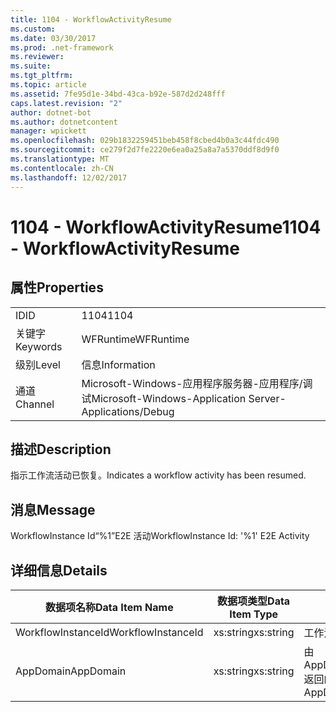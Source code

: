 ```yaml
---
title: 1104 - WorkflowActivityResume
ms.custom: 
ms.date: 03/30/2017
ms.prod: .net-framework
ms.reviewer: 
ms.suite: 
ms.tgt_pltfrm: 
ms.topic: article
ms.assetid: 7fe95d1e-34bd-43ca-b92e-587d2d248fff
caps.latest.revision: "2"
author: dotnet-bot
ms.author: dotnetcontent
manager: wpickett
ms.openlocfilehash: 029b1832259451beb458f8cbed4b0a3c44fdc490
ms.sourcegitcommit: ce279f2d7fe2220e6ea0a25a8a7a5370ddf8d9f0
ms.translationtype: MT
ms.contentlocale: zh-CN
ms.lasthandoff: 12/02/2017
---
```

# <a name="1104---workflowactivityresume"></a><span data-ttu-id="0e6b3-102">1104 - WorkflowActivityResume</span><span class="sxs-lookup"><span data-stu-id="0e6b3-102">1104 - WorkflowActivityResume</span></span>
## <a name="properties"></a><span data-ttu-id="0e6b3-103">属性</span><span class="sxs-lookup"><span data-stu-id="0e6b3-103">Properties</span></span>  
  
|||  
|-|-|  
|<span data-ttu-id="0e6b3-104">ID</span><span class="sxs-lookup"><span data-stu-id="0e6b3-104">ID</span></span>|<span data-ttu-id="0e6b3-105">1104</span><span class="sxs-lookup"><span data-stu-id="0e6b3-105">1104</span></span>|  
|<span data-ttu-id="0e6b3-106">关键字</span><span class="sxs-lookup"><span data-stu-id="0e6b3-106">Keywords</span></span>|<span data-ttu-id="0e6b3-107">WFRuntime</span><span class="sxs-lookup"><span data-stu-id="0e6b3-107">WFRuntime</span></span>|  
|<span data-ttu-id="0e6b3-108">级别</span><span class="sxs-lookup"><span data-stu-id="0e6b3-108">Level</span></span>|<span data-ttu-id="0e6b3-109">信息</span><span class="sxs-lookup"><span data-stu-id="0e6b3-109">Information</span></span>|  
|<span data-ttu-id="0e6b3-110">通道</span><span class="sxs-lookup"><span data-stu-id="0e6b3-110">Channel</span></span>|<span data-ttu-id="0e6b3-111">Microsoft-Windows-应用程序服务器-应用程序/调试</span><span class="sxs-lookup"><span data-stu-id="0e6b3-111">Microsoft-Windows-Application Server-Applications/Debug</span></span>|  
  
## <a name="description"></a><span data-ttu-id="0e6b3-112">描述</span><span class="sxs-lookup"><span data-stu-id="0e6b3-112">Description</span></span>  
 <span data-ttu-id="0e6b3-113">指示工作流活动已恢复。</span><span class="sxs-lookup"><span data-stu-id="0e6b3-113">Indicates a workflow activity has been resumed.</span></span>  
  
## <a name="message"></a><span data-ttu-id="0e6b3-114">消息</span><span class="sxs-lookup"><span data-stu-id="0e6b3-114">Message</span></span>  
 <span data-ttu-id="0e6b3-115">WorkflowInstance Id“%1”E2E 活动</span><span class="sxs-lookup"><span data-stu-id="0e6b3-115">WorkflowInstance Id: '%1' E2E Activity</span></span>  
  
## <a name="details"></a><span data-ttu-id="0e6b3-116">详细信息</span><span class="sxs-lookup"><span data-stu-id="0e6b3-116">Details</span></span>  
  
|<span data-ttu-id="0e6b3-117">数据项名称</span><span class="sxs-lookup"><span data-stu-id="0e6b3-117">Data Item Name</span></span>|<span data-ttu-id="0e6b3-118">数据项类型</span><span class="sxs-lookup"><span data-stu-id="0e6b3-118">Data Item Type</span></span>|<span data-ttu-id="0e6b3-119">描述</span><span class="sxs-lookup"><span data-stu-id="0e6b3-119">Description</span></span>|  
|--------------------|--------------------|-----------------|  
|<span data-ttu-id="0e6b3-120">WorkflowInstanceId</span><span class="sxs-lookup"><span data-stu-id="0e6b3-120">WorkflowInstanceId</span></span>|<span data-ttu-id="0e6b3-121">xs:string</span><span class="sxs-lookup"><span data-stu-id="0e6b3-121">xs:string</span></span>|<span data-ttu-id="0e6b3-122">工作流实例 ID。</span><span class="sxs-lookup"><span data-stu-id="0e6b3-122">The workflow instance id.</span></span>|  
|<span data-ttu-id="0e6b3-123">AppDomain</span><span class="sxs-lookup"><span data-stu-id="0e6b3-123">AppDomain</span></span>|<span data-ttu-id="0e6b3-124">xs:string</span><span class="sxs-lookup"><span data-stu-id="0e6b3-124">xs:string</span></span>|<span data-ttu-id="0e6b3-125">由 AppDomain.CurrentDomain.FriendlyName 返回的字符串。</span><span class="sxs-lookup"><span data-stu-id="0e6b3-125">The string returned by AppDomain.CurrentDomain.FriendlyName.</span></span>|
